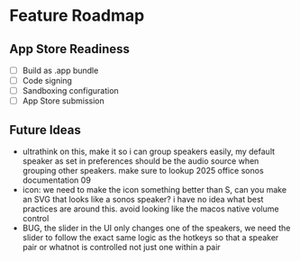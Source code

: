 # Feature Roadmap

## App Store Readiness
- [ ] Build as .app bundle
- [ ] Code signing
- [ ] Sandboxing configuration
- [ ] App Store submission

## Future Ideas
- ultrathink on this, make it so i can group speakers easily, my default speaker as set in preferences should be the audio source when grouping other speakers. make sure to lookup 2025 office sonos documentation 09
- icon: we need to make the icon something better than S, can you make an SVG that looks like a sonos speaker? i have no idea what best practices are around this. avoid looking like the macos native volume control 
- BUG, the slider in the UI only changes one of the speakers, we need the slider to follow the exact same logic as the hotkeys so that a speaker pair or whatnot is controlled not just one within a pair 